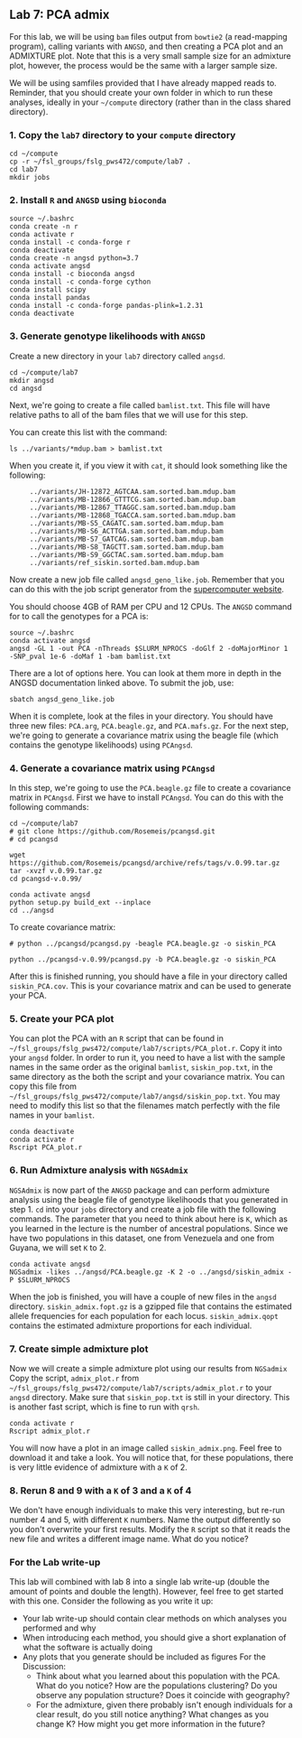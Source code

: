 ## Lab 7: PCA admix

For this lab, we will be using `bam` files output from `bowtie2` (a read-mapping program), calling variants with `ANGSD`, and then creating a PCA plot and an ADMIXTURE plot. Note that this is a very small sample size for an admixture plot, however, the process would be the same with a larger sample size.

We will be using samfiles provided that I have already mapped reads to. Reminder, that you should create your own folder in which to run these analyses, ideally in your `~/compute` directory (rather than in the class shared directory).

### 1. Copy the `lab7` directory to your `compute` directory
```
cd ~/compute
cp -r ~/fsl_groups/fslg_pws472/compute/lab7 .
cd lab7
mkdir jobs
```

### 2. Install `R` and `ANGSD` using `bioconda`

```
source ~/.bashrc
conda create -n r
conda activate r
conda install -c conda-forge r
conda deactivate
conda create -n angsd python=3.7
conda activate angsd
conda install -c bioconda angsd
conda install -c conda-forge cython
conda install scipy
conda install pandas
conda install -c conda-forge pandas-plink=1.2.31
conda deactivate
```

### 3. Generate genotype likelihoods with `ANGSD`
Create a new directory in your  `lab7`  directory called  `angsd`.

```
cd ~/compute/lab7
mkdir angsd
cd angsd
```
    
Next, we're going to create a file called  `bamlist.txt`. This file will have relative paths to all of the bam files that we will use for this step.
    
You can create this list with the command:
```
ls ../variants/*mdup.bam > bamlist.txt
```
When you create it, if you view it with `cat`, it should look something like the following:  
```
     ../variants/JH-12872_AGTCAA.sam.sorted.bam.mdup.bam
     ../variants/MB-12866_GTTTCG.sam.sorted.bam.mdup.bam
     ../variants/MB-12867_TTAGGC.sam.sorted.bam.mdup.bam
     ../variants/MB-12868_TGACCA.sam.sorted.bam.mdup.bam
     ../variants/MB-S5_CAGATC.sam.sorted.bam.mdup.bam
     ../variants/MB-S6_ACTTGA.sam.sorted.bam.mdup.bam
     ../variants/MB-S7_GATCAG.sam.sorted.bam.mdup.bam
     ../variants/MB-S8_TAGCTT.sam.sorted.bam.mdup.bam
     ../variants/MB-S9_GGCTAC.sam.sorted.bam.mdup.bam
     ../variants/ref_siskin.sorted.bam.mdup.bam
```
Now create a new job file called `angsd_geno_like.job`.
Remember that you can do this with the job script generator from the [supercomputer website](https://rc.byu.edu/documentation/slurm/script-generator).
    
You should choose 4GB of RAM per CPU and 12 CPUs. The  `ANGSD`  command for to call the genotypes for a PCA is:
```
source ~/.bashrc
conda activate angsd
angsd -GL 1 -out PCA -nThreads $SLURM_NPROCS -doGlf 2 -doMajorMinor 1 -SNP_pval 1e-6 -doMaf 1 -bam bamlist.txt
```
        
There are a lot of options here. You can look at them more in depth in the ANGSD documentation linked above.
To submit the job, use: 
```
sbatch angsd_geno_like.job
``` 
When it is complete, look at the files in your directory. You should have three new files:  `PCA.arg`,  `PCA.beagle.gz`, and  `PCA.mafs.gz`. For the next step, we're going to generate a covariance matrix using the beagle file (which contains the genotype likelihoods) using  `PCAngsd`.

### 4. Generate a covariance matrix using  `PCAngsd`

In this step, we're going to use the  `PCA.beagle.gz`  file to create a covariance matrix in  `PCAngsd`.
First we have to install `PCAngsd`. You can do this with the following commands:

```
cd ~/compute/lab7
# git clone https://github.com/Rosemeis/pcangsd.git
# cd pcangsd

wget https://github.com/Rosemeis/pcangsd/archive/refs/tags/v.0.99.tar.gz
tar -xvzf v.0.99.tar.gz
cd pcangsd-v.0.99/

conda activate angsd
python setup.py build_ext --inplace
cd ../angsd
```
To create covariance matrix:  

```
# python ../pcangsd/pcangsd.py -beagle PCA.beagle.gz -o siskin_PCA

python ../pcangsd-v.0.99/pcangsd.py -b PCA.beagle.gz -o siskin_PCA
```
After this is finished running, you should have a file in your directory called  `siskin_PCA.cov`. This is your covariance matrix and can be used to generate your PCA.

### 5. Create your PCA plot

You can plot the PCA with an  `R`  script that can be found in  `~/fsl_groups/fslg_pws472/compute/lab7/scripts/PCA_plot.r`. Copy it into your  `angsd`  folder. In order to run it, you need to have a list with the sample names in the same order as the original  `bamlist`,  `siskin_pop.txt`, in the same directory as the both the script and your covariance matrix. You can copy this file from  `~/fsl_groups/fslg_pws472/compute/lab7/angsd/siskin_pop.txt`. You may need to modify this list so that the filenames match perfectly with the file names in your `bamlist`. 
```
conda deactivate
conda activate r
Rscript PCA_plot.r
```
### 6. Run Admixture analysis with `NGSAdmix`

`NGSAdmix` is now part of the `ANGSD` package and can perform admixture analysis using the beagle file of genotype likelihoods that you generated in step 1. `cd` into your `jobs` directory and create a job file with the following commands. The parameter that you need to think about here is `K`, which as you learned in the lecture is the number of ancestral populations. Since we have two populations in this dataset, one from Venezuela and one from Guyana, we will set `K` to 2.
```
conda activate angsd
NGSadmix -likes ../angsd/PCA.beagle.gz -K 2 -o ../angsd/siskin_admix -P $SLURM_NPROCS
```
When the job is finished, you will have a couple of new files in the `angsd` directory. `siskin_admix.fopt.gz` is a gzipped file that contains the estimated allele frequencies for each population for each locus. `siskin_admix.qopt` contains the estimated admixture proportions for each individual.

### 7. Create simple admixture plot
Now we will create a simple admixture plot using our results from `NGSadmix`
Copy the script, `admix_plot.r` from `~/fsl_groups/fslg_pws472/compute/lab7/scripts/admix_plot.r` to your `angsd` directory.
Make sure that `siskin_pop.txt` is still in your directory. This is another fast script, which is fine to run with `qrsh`.
```
conda activate r
Rscript admix_plot.r
```
You will now have a plot in an image called `siskin_admix.png`. Feel free to download it and take a look. You will notice that, for these populations, there is very little evidence of admixture with a `K` of 2.

### 8. Rerun 8 and 9 with a `K` of 3 and a `K` of 4
We don't have enough individuals to make this very interesting, but re-run number 4 and 5, with different `K` numbers. Name the output differently so you don't overwrite your first results. Modify the `R` script so that it reads the new file and writes a different image name. What do you notice?

### For the Lab write-up
This lab will combined with lab 8 into a single lab write-up (double the amount of points and double the length). However, feel free to get started with this one. Consider the following as you write it up:
- Your lab write-up should contain clear methods on which analyses you performed and why
- When introducing each method, you should give a short explanation of what the software is actually doing
- Any plots that you generate should be included as figures
For the Discussion:
    + Think about what you learned about this population with the PCA. What do you notice? How are the populations clustering? Do you observe any population structure? Does it coincide with geography?
    + For the admixture, given there probably isn't enough individuals for a clear result, do you still notice anything? What changes as you change K? How might you get more information in the future?
